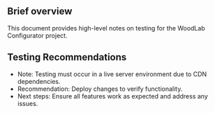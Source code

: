 ## Brief overview
This document provides high-level notes on testing for the WoodLab Configurator project.

## Testing Recommendations
- Note: Testing must occur in a live server environment due to CDN dependencies.
- Recommendation: Deploy changes to verify functionality.
- Next steps: Ensure all features work as expected and address any issues.
